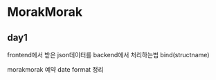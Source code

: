# MorakMorak
## day1

frontend에서 받은 json데이터를 backend에서 처리하는법
bind(structname)

morakmorak 예약 date format 정리
